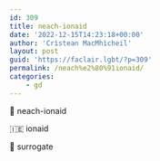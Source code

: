 ```yaml
---
id: 309
title: neach-ionaid
date: '2022-12-15T14:23:18+00:00'
author: 'Crìstean MacMhìcheil'
layout: post
guid: 'https://faclair.lgbt/?p=309'
permalink: /neach%e2%80%91ionaid/
categories:
    - gd
---
```


&#x1f3f4;&#xe0067;&#xe0062;&#xe0073;&#xe0063;&#xe0074;&#xe007f; neach-ionaid

&#x1f1ee;&#x1f1ea; ionaid

&#x1f3f4;&#xe0067;&#xe0062;&#xe0065;&#xe006e;&#xe0067;&#xe007f; surrogate